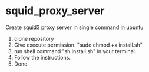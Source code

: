 # squid_proxy_server
Create squid3 proxy server in single command in ubuntu

1. clone repository
2. Give execute permission. "sudo chmod +x install.sh"
3. run shell command "sh install.sh" in your terminal.
4. Follow the instructions.
5. Done.
